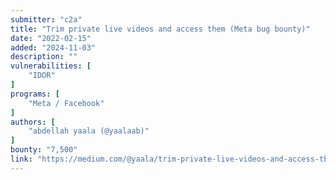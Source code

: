 ```yaml
---
submitter: "c2a"
title: "Trim private live videos and access them (Meta bug bounty)"
date: "2022-02-15"
added: "2024-11-03"
description: ""
vulnerabilities: [
    "IDOR"
]
programs: [
    "Meta / Facebook"
]
authors: [
    "abdellah yaala (@yaalaab)"
]
bounty: "7,500"
link: "https://medium.com/@yaala/trim-private-live-videos-and-access-them-a331447cc82a"
---
```




